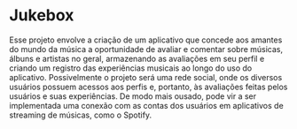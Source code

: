 # Jukebox

  Esse projeto envolve a criação de um aplicativo que concede aos amantes do mundo da música
a oportunidade de avaliar e comentar sobre músicas, álbuns e artistas no geral, armazenando
as avaliações em seu perfil e criando um registro das experiências musicais ao longo
do uso do aplicativo.
  Possivelmente o projeto será uma rede social, onde os diversos usuários possuem acessos
aos perfis e, portanto, às avaliações feitas pelos usuários e suas experiências.
  De modo mais ousado, pode vir a ser implementada uma conexão com as contas dos usuários
em aplicativos de streaming de músicas, como o Spotify.
